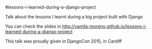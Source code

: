 #lessons-i-learned-during-a-django-project

Talk about the lessons I learnt during a big project built with Django

You can check the slides in http://yamila-moreno.github.io/lessons-i-learned-during-a-django-project

This talk was proudly given in DjangoCon 2015, in Cardiff
